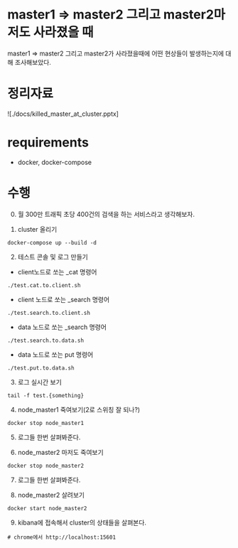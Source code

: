 # master1 => master2 그리고 master2마저도 사라졌을 때

master1 => master2 그리고 master2가 사라졌을때에 어떤 현상들이 발생하는지에 대해 조사해보았다.

# 정리자료

![./docs/killed_master_at_cluster.pptx]

# requirements
- docker, docker-compose


# 수행

0. 월 300만 트래픽 초당 400건의 검색을 하는 서비스라고 생각해보자.

1. cluster 올리기
``` 실행
docker-compose up --build -d
```

2. 테스트 콘솔 및 로그 만들기

- client노드로 쏘는 _cat 명령어
```
./test.cat.to.client.sh
```

- client 노드로 쏘는 _search 명령어

```
./test.search.to.client.sh
```

- data 노드로 쏘는 _search 명령어

```
./test.search.to.data.sh
```

- data 노드로 쏘는 put 명령어

```
./test.put.to.data.sh
```

3. 로그 실시간 보기

```
tail -f test.{something}
```

4. node_master1 죽여보기(2로 스위칭 잘 되나?)

```
docker stop node_master1
```

5. 로그들 한번 살펴봐준다.


6. node_master2 마저도 죽여보기

```
docker stop node_master2
```

7. 로그들 한번 살펴봐준다.

8. node_master2 살려보기

```
docker start node_master2
```

9. kibana에 접속해서 cluster의 상태들을 살펴본다.

```
# chrome에서 http://localhost:15601
```
